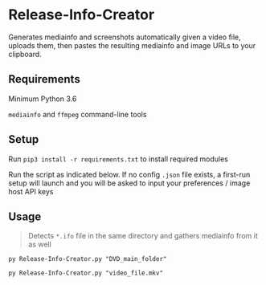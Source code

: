 # Release-Info-Creator
Generates mediainfo and screenshots automatically given a video file, uploads them, then pastes the resulting mediainfo and image URLs to your clipboard.



## Requirements
Minimum Python 3.6

`mediainfo` and `ffmpeg` command-line tools



## Setup
Run `pip3 install -r requirements.txt` to install required modules

Run the script as indicated below. If no config `.json` file exists, a first-run setup will launch and you will be asked to input your preferences / image host API keys



## Usage

> Detects `*.ifo` file in the same directory and gathers mediainfo from it as well

    py Release-Info-Creator.py "DVD_main_folder"

    py Release-Info-Creator.py "video_file.mkv"
